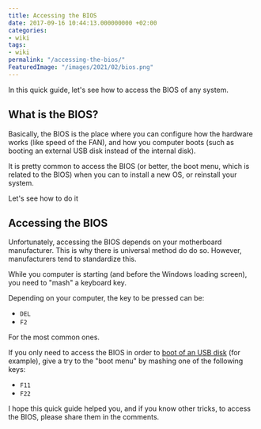 ```yaml
---
title: Accessing the BIOS
date: 2017-09-16 10:44:13.000000000 +02:00
categories:
- wiki
tags:
- wiki
permalink: "/accessing-the-bios/"
FeaturedImage: "/images/2021/02/bios.png"
---
```

In this quick guide, let's see how to access the BIOS of any system.

## What is the BIOS?

Basically, the BIOS is the place where you can configure how the hardware works (like speed of the FAN), and how you computer boots (such as booting an external USB disk instead of the internal disk).

It is pretty common to access the BIOS (or better, the boot menu, which is related to the BIOS) when you can to install a new OS, or reinstall your system.

Let's see how to do it

## Accessing the BIOS

Unfortunately, accessing the BIOS depends on your motherboard manufacturer. This is why there is universal method do do so. However, manufacturers tend to standardize this.

While you computer is starting (and before the Windows loading screen), you need to "mash" a keyboard key.

Depending on your computer, the key to be pressed can be:

* `DEL`  
* `F2`

For the most common ones.

If you only need to access the BIOS in order to [boot of an USB disk](https://www.masoopy.com/how-to-burn-an-iso-file-to-usb-stick/) (for example), give a try to the "boot menu" by mashing one of the following keys:

* `F11`  
* `F22`

I hope this quick guide helped you, and if you know other tricks, to access the BIOS, please share them in the comments.

